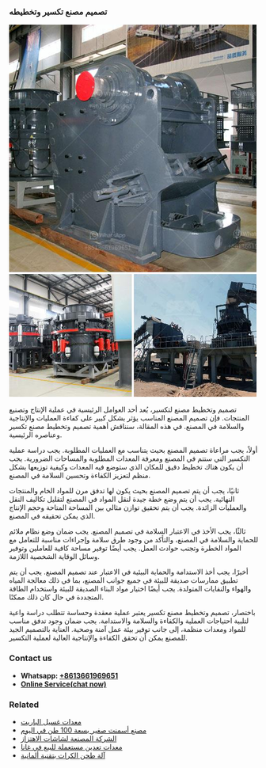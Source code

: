 <h3>تصميم مصنع تكسير وتخطيطه</h3><img src='1701850676.jpg' alt=''><p>تصميم وتخطيط مصنع لتكسير، يُعد أحد العوامل الرئيسية في عملية الإنتاج وتصنيع المنتجات. فإن تصميم المصنع المناسب يؤثر بشكل كبير على كفاءة العمليات والإنتاجية والسلامة في المصنع. في هذه المقالة، سنناقش أهمية تصميم وتخطيط مصنع تكسير وعناصره الرئيسية.</p><p>أولاً، يجب مراعاة تصميم المصنع بحيث يتناسب مع العمليات المطلوبة. يجب دراسة عملية التكسير التي ستتم في المصنع ومعرفة المعدات المطلوبة والمساحات الضرورية. يجب أن يكون هناك تخطيط دقيق للمكان الذي ستوضع فيه المعدات وكيفية توزيعها بشكل منظم لتعزيز الكفاءة وتحسين السلامة في المصنع.</p><p>ثانيًا، يجب أن يتم تصميم المصنع بحيث يكون لها تدفق مرن للمواد الخام والمنتجات النهائية. يجب أن يتم وضع خطة جيدة لنقل المواد في المصنع لتقليل تكاليف النقل والعمليات الزائدة. يجب أن يتم تحقيق توازن مثالي بين المساحة المتاحة وحجم الإنتاج الذي يمكن تحقيقه في المصنع.</p><p>ثالثًا، يجب الأخذ في الاعتبار السلامة في تصميم المصنع. يجب ضمان وضع نظام ملائم للحماية والسلامة في المصنع، والتأكد من وجود طرق سلامة وإجراءات مناسبة للتعامل مع المواد الخطرة وتجنب حوادث العمل. يجب أيضًا توفير مساحة كافية للعاملين وتوفير وسائل الوقاية الشخصية اللازمة.</p><p>أخيرًا، يجب أخذ الاستدامة والحماية البيئية في الاعتبار عند تصميم المصنع. يجب أن يتم تطبيق ممارسات صديقة للبيئة في جميع جوانب المصنع، بما في ذلك معالجة المياه والهواء والنفايات المتولدة. يجب أيضًا اختيار مواد البناء الصديقة للبيئة واستخدام الطاقة المتجددة في حال كان ذلك ممكنًا.</p><p>باختصار، تصميم وتخطيط مصنع تكسير يعتبر عملية معقدة وحساسة تتطلب دراسة واعية لتلبية احتياجات العملية والكفاءة والسلامة والاستدامة. يجب ضمان وجود تدفق مناسب للمواد ومعدات منظمة، إلى جانب توفير بيئة عمل آمنة وصحية. العناية بالتصميم الجيد للمصنع يمكن أن تحقق الكفاءة والإنتاجية العالية لعملية التكسير.</p><h3>Contact us</h3><ul><li><strong>Whatsapp:&nbsp;<a href="https://wa.me/8613661969651">+8613661969651</a></strong></li><li><a href="https://swt.shibang-china.com/?git&amp;zhl&amp;تصميم مصنع تكسير وتخطيطه"><strong>Online Service(chat now)</strong></a></li></ul><h3>Related</h3><ul><li><a href='معدات غسيل الباريت.md'>معدات غسيل الباريت</a></li><li><a href='مصنع أسمنت صغير بسعة 100 طن في اليوم.md'>مصنع أسمنت صغير بسعة 100 طن في اليوم</a></li><li><a href='الشركة المصنعة لشاشات الاهتزاز.md'>الشركة المصنعة لشاشات الاهتزاز</a></li><li><a href='معدات تعدين مستعملة للبيع في غانا.md'>معدات تعدين مستعملة للبيع في غانا</a></li><li><a href='آلة طحن الكرات بتقنية ألمانية.md'>آلة طحن الكرات بتقنية ألمانية</a></li></ul>